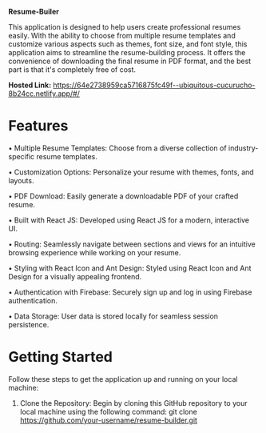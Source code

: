 **Resume-Builer**

This application is designed to help users create professional resumes easily. With the ability to choose from multiple resume templates and customize various aspects such as themes, font size, and font style, this application aims to streamline the resume-building process. It offers the convenience of downloading the final resume in PDF format, and the best part is that it's completely free of cost.

**Hosted Link:**
https://64e2738959ca5716875fc49f--ubiquitous-cucurucho-8b24cc.netlify.app/#/ 

# Features
•	Multiple Resume Templates:
    Choose from a diverse collection of industry-specific resume templates.

•	Customization Options:
    Personalize your resume with themes, fonts, and layouts.

•	PDF Download:
    Easily generate a downloadable PDF of your crafted resume.

•	Built with React JS:
    Developed using React JS for a modern, interactive UI.

•	Routing: 
    Seamlessly navigate between sections and views for an intuitive browsing experience while working on your resume.

•	Styling with React Icon and Ant Design:
    Styled using React Icon and Ant Design for a visually appealing frontend.

•	Authentication with Firebase:
    Securely sign up and log in using Firebase authentication.

•	Data Storage:
    User data is stored locally for seamless session persistence.

# Getting Started
Follow these steps to get the application up and running on your local machine:

1. Clone the Repository: Begin by cloning this GitHub repository to your local machine using the following command:
  git clone https://github.com/your-username/resume-builder.git


